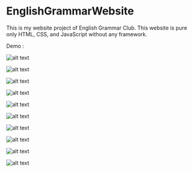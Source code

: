 # EnglishGrammarWebsite
This is my website project of English Grammar Club. This website is pure only HTML, CSS, and JavaScript without any framework.

Demo :

![alt text](https://github.com/resthiana12/EnglishGrammarWebsite/blob/master/demo/1.png)

![alt text](https://github.com/resthiana12/EnglishGrammarWebsite/blob/master/demo/2.png)

![alt text](https://github.com/resthiana12/EnglishGrammarWebsite/blob/master/demo/3.png)

![alt text](https://github.com/resthiana12/EnglishGrammarWebsite/blob/master/demo/4.png)

![alt text](https://github.com/resthiana12/EnglishGrammarWebsite/blob/master/demo/5.png)

![alt text](https://github.com/resthiana12/EnglishGrammarWebsite/blob/master/demo/6.png)

![alt text](https://github.com/resthiana12/EnglishGrammarWebsite/blob/master/demo/7.png)

![alt text](https://github.com/resthiana12/EnglishGrammarWebsite/blob/master/demo/8.png)

![alt text](https://github.com/resthiana12/EnglishGrammarWebsite/blob/master/demo/9.png)

![alt text](https://github.com/resthiana12/EnglishGrammarWebsite/blob/master/demo/10.png)
